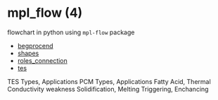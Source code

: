 # mpl_flow (4)
flowchart in python using `mpl-flow` package

+ [begprocend](begprocend.ipynb)
+ [shapes](shapes.ipynb)
+ [roles_connection](roles_connection.ipynb)
+ [tes](tes.ipynb)


TES
Types, Applications
PCM
Types, Applications
Fatty Acid, Thermal Conductivity weakness
Solidification, Melting
Triggering, Enchancing
